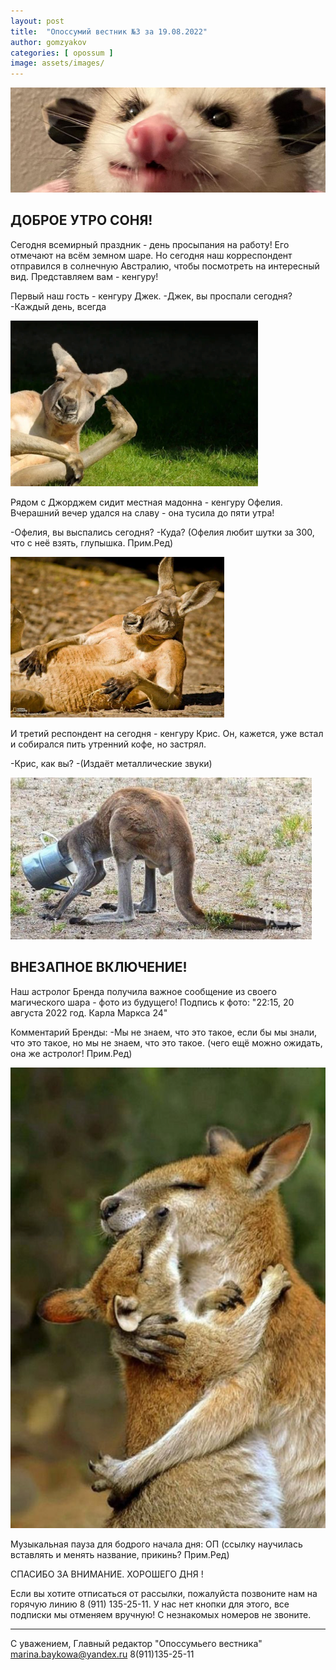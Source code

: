 ```yaml
---
layout: post
title:  "Опоссумий вестник №3 за 19.08.2022"
author: gomzyakov
categories: [ opossum ]
image: assets/images/
---
```


![img.png](../assets/images/2022-08-19/img.png)

## ДОБРОЕ УТРО СОНЯ!

Сегодня всемирный праздник - день просыпания на работу! Его отмечают на всём земном шаре. Но сегодня наш корреспондент отправился в солнечную Австралию, чтобы посмотреть на интересный вид. Представляем вам - кенгуру!

Первый наш гость - кенгуру Джек.
-Джек, вы проспали сегодня?
-Каждый день, всегда

![img_1.png](../assets/images/2022-08-19/img_1.png)

Рядом с Джорджем сидит местная мадонна - кенгуру Офелия. Вчерашний вечер удался на славу - она тусила до пяти утра!

-Офелия, вы выспались сегодня?
-Куда?
(Офелия любит шутки за 300, что с неё взять, глупышка. Прим.Ред)

![img_2.png](../assets/images/2022-08-19/img_2.png)

И третий респондент на сегодня - кенгуру Крис. Он, кажется, уже встал и собирался пить утренний кофе, но застрял.

-Крис, как вы?
-(Издаёт металлические звуки)

![img_3.png](../assets/images/2022-08-19/img_3.png)

## ВНЕЗАПНОЕ ВКЛЮЧЕНИЕ!

Наш астролог Бренда получила важное сообщение из своего магического шара - фото из будущего!
Подпись к фото: "22:15, 20 августа 2022 год. Карла Маркса 24"

Комментарий Бренды:
-Мы не знаем, что это такое, если бы мы знали, что это такое, но мы не знаем, что это такое.
(чего ещё можно ожидать, она же астролог! Прим.Ред)

![img_4.png](../assets/images/2022-08-19/img_4.png)

Музыкальная пауза для бодрого начала дня: ОП
(ссылку научилась вставлять и менять название, прикинь? Прим.Ред)

СПАСИБО ЗА ВНИМАНИЕ. ХОРОШЕГО ДНЯ  !

Если вы хотите отписаться от рассылки, пожалуйста позвоните нам на горячую линию 8 (911) 135-25-11.
У нас нет кнопки для этого, все подписки мы отменяем вручную! С незнакомых номеров не звоните.

---
С уважением, Главный редактор "Опоссумьего вестника"
marina.baykowa@yandex.ru
8(911)135-25-11
